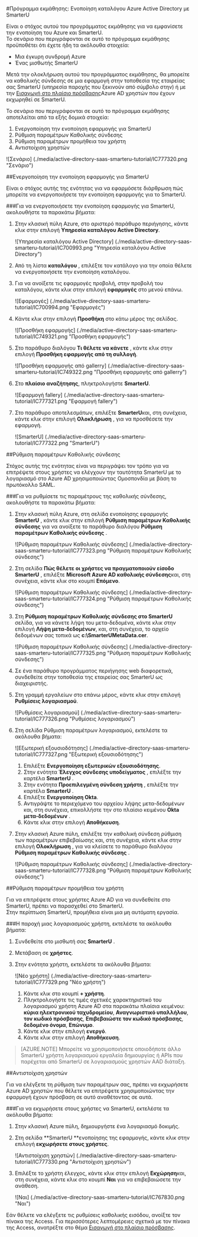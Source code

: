 <properties 
    pageTitle="Πρόγραμμα εκμάθησης: Ενοποίηση καταλόγου Azure Active Directory με SmarterU | Microsoft Azure" 
    description="Μάθετε πώς μπορείτε να χρησιμοποιήσετε SmarterU με Azure Active Directory για την ενεργοποίηση της καθολικής σύνδεσης, αυτοματοποιημένη προμήθεια και άλλα!" 
    services="active-directory" 
    authors="jeevansd"  
    documentationCenter="na" 
    manager="femila"/>
<tags 
    ms.service="active-directory" 
    ms.devlang="na" 
    ms.topic="article" 
    ms.tgt_pltfrm="na" 
    ms.workload="identity" 
    ms.date="09/19/2016" 
    ms.author="jeedes" />

#<a name="tutorial-azure-active-directory-integration-with-smarteru"></a>Πρόγραμμα εκμάθησης: Ενοποίηση καταλόγου Azure Active Directory με SmarterU
  
Είναι ο στόχος αυτού του προγράμματος εκμάθησης για να εμφανίσετε την ενοποίηση του Azure και SmarterU.  
Το σενάριο που περιγράφονται σε αυτό το πρόγραμμα εκμάθησης προϋποθέτει ότι έχετε ήδη τα ακόλουθα στοιχεία:

-   Μια έγκυρη συνδρομή Azure
-   Ένας μισθωτής SmarterU
  
Μετά την ολοκλήρωση αυτού του προγράμματος εκμάθησης, θα μπορείτε να καθολικής σύνδεσης σε μια εφαρμογή στην τοποθεσία της εταιρείας σας SmarterU (υπηρεσία παροχής που ξεκινούν από σύμβολο στην) ή με την [Εισαγωγή στο πλαίσιο πρόσβασης](active-directory-saas-access-panel-introduction.md)Azure AD χρηστών που έχουν εκχωρηθεί σε SmarterU.
  
Το σενάριο που περιγράφονται σε αυτό το πρόγραμμα εκμάθησης αποτελείται από τα εξής δομικά στοιχεία:

1.  Ενεργοποίηση την ενοποίηση εφαρμογής για SmarterU
2.  Ρύθμιση παραμέτρων Καθολικής σύνδεσης
3.  Ρύθμιση παραμέτρων προμήθεια του χρήστη
4.  Αντιστοίχιση χρηστών

![Σενάριο] (./media/active-directory-saas-smarteru-tutorial/IC777320.png "Σενάριο")

##<a name="enabling-the-application-integration-for-smarteru"></a>Ενεργοποίηση την ενοποίηση εφαρμογής για SmarterU
  
Είναι ο στόχος αυτής της ενότητας για να εφαρμόσετε διάρθρωση πώς μπορείτε να ενεργοποιήσετε την ενοποίηση εφαρμογής για το SmarterU.

###<a name="to-enable-the-application-integration-for-smarteru-perform-the-following-steps"></a>Για να ενεργοποιήσετε την ενοποίηση εφαρμογής για SmarterU, ακολουθήστε τα παρακάτω βήματα:

1.  Στην κλασική πύλη Azure, στο αριστερό παράθυρο περιήγησης, κάντε κλικ στην επιλογή **Υπηρεσία καταλόγου Active Directory**.

    ![Υπηρεσία καταλόγου Active Directory] (./media/active-directory-saas-smarteru-tutorial/IC700993.png "Υπηρεσία καταλόγου Active Directory")

2.  Από τη λίστα **καταλόγου** , επιλέξτε τον κατάλογο για την οποία θέλετε να ενεργοποιήσετε την ενοποίηση καταλόγου.

3.  Για να ανοίξετε τις εφαρμογές προβολή, στην προβολή του καταλόγου, κάντε κλικ στην επιλογή **εφαρμογές** στο μενού επάνω.

    ![Εφαρμογές] (./media/active-directory-saas-smarteru-tutorial/IC700994.png "Εφαρμογές")

4.  Κάντε κλικ στην επιλογή **Προσθήκη** στο κάτω μέρος της σελίδας.

    ![Προσθήκη εφαρμογής] (./media/active-directory-saas-smarteru-tutorial/IC749321.png "Προσθήκη εφαρμογής")

5.  Στο παράθυρο διαλόγου **Τι θέλετε να κάνετε** , κάντε κλικ στην επιλογή **Προσθήκη εφαρμογής από τη συλλογή**.

    ![Προσθήκη εφαρμογής από gallerry] (./media/active-directory-saas-smarteru-tutorial/IC749322.png "Προσθήκη εφαρμογής από gallerry")

6.  Στο **πλαίσιο αναζήτησης**, πληκτρολογήστε **SmarterU**.

    ![Εφαρμογή fallery] (./media/active-directory-saas-smarteru-tutorial/IC777321.png "Εφαρμογή fallery")

7.  Στο παράθυρο αποτελεσμάτων, επιλέξτε **SmarterU**και, στη συνέχεια, κάντε κλικ στην επιλογή **Ολοκλήρωση** , για να προσθέσετε την εφαρμογή.

    ![SmarterU] (./media/active-directory-saas-smarteru-tutorial/IC777322.png "SmarterU")

##<a name="configuring-single-sign-on"></a>Ρύθμιση παραμέτρων Καθολικής σύνδεσης
  
Στόχος αυτής της ενότητας είναι να περιγράψει τον τρόπο για να επιτρέψετε στους χρήστες να ελέγχουν την ταυτότητα SmarterU με το λογαριασμό στο Azure AD χρησιμοποιώντας Ομοσπονδία με βάση το πρωτόκολλο SAML.

###<a name="to-configure-single-sign-on-perform-the-following-steps"></a>Για να ρυθμίσετε τις παραμέτρους της καθολικής σύνδεσης, ακολουθήστε τα παρακάτω βήματα:

1.  Στην κλασική πύλη Azure, στη σελίδα ενοποίησης εφαρμογής **SmarterU** , κάντε κλικ στην επιλογή **Ρύθμιση παραμέτρων Καθολικής σύνδεσης** για να ανοίξετε το παράθυρο διαλόγου **Ρύθμιση παραμέτρων Καθολικής σύνδεσης** .

    ![Ρύθμιση παραμέτρων Καθολικής σύνδεσης] (./media/active-directory-saas-smarteru-tutorial/IC777323.png "Ρύθμιση παραμέτρων Καθολικής σύνδεσης")

2.  Στη σελίδα **Πώς θέλετε οι χρήστες να πραγματοποιούν είσοδο SmarterU** , επιλέξτε **Microsoft Azure AD καθολικής σύνδεσης**και, στη συνέχεια, κάντε κλικ στο κουμπί **Επόμενο**.

    ![Ρύθμιση παραμέτρων Καθολικής σύνδεσης] (./media/active-directory-saas-smarteru-tutorial/IC777324.png "Ρύθμιση παραμέτρων Καθολικής σύνδεσης")

3.  Στη **Ρύθμιση παραμέτρων Καθολικής σύνδεσης στο SmarterU** σελίδα, για να κάνετε λήψη του μετα-δεδομένα, κάντε κλικ στην επιλογή **Λήψη μετα-δεδομένων**, και, στη συνέχεια, το αρχείο δεδομένων σας τοπικά ως **c:\\SmarterUMetaData.cer**.

    ![Ρύθμιση παραμέτρων Καθολικής σύνδεσης] (./media/active-directory-saas-smarteru-tutorial/IC777325.png "Ρύθμιση παραμέτρων Καθολικής σύνδεσης")

4.  Σε ένα παράθυρο προγράμματος περιήγησης web διαφορετικά, συνδεθείτε στην τοποθεσία της εταιρείας σας SmarterU ως διαχειριστής.

5.  Στη γραμμή εργαλείων στο επάνω μέρος, κάντε κλικ στην επιλογή **Ρυθμίσεις λογαριασμού**.

    ![Ρυθμίσεις λογαριασμού] (./media/active-directory-saas-smarteru-tutorial/IC777326.png "Ρυθμίσεις λογαριασμού")

6.  Στη σελίδα Ρύθμιση παραμέτρων λογαριασμού, εκτελέστε τα ακόλουθα βήματα:

    ![Εξωτερική εξουσιοδότησης] (./media/active-directory-saas-smarteru-tutorial/IC777327.png "Εξωτερική εξουσιοδότησης")

    1.  Επιλέξτε **Ενεργοποίηση εξωτερικών εξουσιοδότησης**.
    2.  Στην ενότητα **Έλεγχος σύνδεσης υποδείγματος** , επιλέξτε την καρτέλα **SmarterU** .
    3.  Στην ενότητα **Προεπιλεγμένη σύνδεση χρήστη** , επιλέξτε την καρτέλα **SmarterU** .
    4.  Επιλέξτε **Ενεργοποίηση Okta**.
    5.  Αντιγράψτε το περιεχόμενο του αρχείου λήψης μετα-δεδομένων και, στη συνέχεια, επικολλήστε την στο πλαίσιο κειμένου **Okta μετα-δεδομένων** .
    6.  Κάντε κλικ στην επιλογή **Αποθήκευση**.

7.  Στην κλασική Azure πύλη, επιλέξτε την καθολική σύνδεση ρύθμιση των παραμέτρων επιβεβαίωσης και, στη συνέχεια, κάντε κλικ στην επιλογή **Ολοκλήρωση** , για να κλείσετε το παράθυρο διαλόγου **Ρύθμιση παραμέτρων Καθολικής σύνδεσης** .

    ![Ρύθμιση παραμέτρων Καθολικής σύνδεσης] (./media/active-directory-saas-smarteru-tutorial/IC777328.png "Ρύθμιση παραμέτρων Καθολικής σύνδεσης")

##<a name="configuring-user-provisioning"></a>Ρύθμιση παραμέτρων προμήθεια του χρήστη
  
Για να επιτρέψετε στους χρήστες Azure AD για να συνδεθείτε στο SmarterU, πρέπει να παρασχεθεί στο SmarterU.  
Στην περίπτωση SmarterU, προμήθεια είναι μια μη αυτόματη εργασία.

###<a name="to-provision-a-user-accounts-perform-the-following-steps"></a>Η παροχή μιας λογαριασμούς χρήστη, εκτελέστε τα ακόλουθα βήματα:

1.  Συνδεθείτε στο μισθωτή σας **SmarterU** .

2.  Μετάβαση σε **χρήστες**.

3.  Στην ενότητα χρήστη, εκτελέστε τα ακόλουθα βήματα:

    ![Νέο χρήστη] (./media/active-directory-saas-smarteru-tutorial/IC777329.png "Νέο χρήστη")

    1.  Κάντε κλικ στο κουμπί **+ χρήστη**.
    2.  Πληκτρολογήστε τις τιμές σχετικές χαρακτηριστικό του λογαριασμού χρήστη Azure AD στα παρακάτω πλαίσια κειμένου: **κύρια ηλεκτρονικού ταχυδρομείου**, **Αναγνωριστικό υπαλλήλου**, **τον κωδικό πρόσβασης**, **Επιβεβαιώστε τον κωδικό πρόσβασης**, **δεδομένο όνομα**, **Επώνυμο**.
    3.  Κάντε κλικ στην επιλογή **ενεργό**.
    4.  Κάντε κλικ στην επιλογή **Αποθήκευση**.

>[AZURE.NOTE] Μπορείτε να χρησιμοποιήσετε οποιοδήποτε άλλο SmarterU χρήστη λογαριασμού εργαλεία δημιουργίας ή APIs που παρέχεται από SmarterU σε λογαριασμούς χρηστών AAD διάταξη.

##<a name="assigning-users"></a>Αντιστοίχιση χρηστών
  
Για να ελέγξετε τη ρύθμιση των παραμέτρων σας, πρέπει να εκχωρήσετε Azure AD χρηστών που θέλετε να επιτρέψετε χρησιμοποιώντας την εφαρμογή έχουν πρόσβαση σε αυτό αναθέτοντας σε αυτά.

###<a name="to-assign-users-to-smarteru-perform-the-following-steps"></a>Για να εκχωρήσετε στους χρήστες να SmarterU, εκτελέστε τα ακόλουθα βήματα:

1.  Στην κλασική Azure πύλη, δημιουργήστε ένα λογαριασμό δοκιμής.

2.  Στη σελίδα **SmarterU **ενοποίησης της εφαρμογής, κάντε κλικ στην επιλογή **εκχωρήσετε στους χρήστες**.

    ![Αντιστοίχιση χρηστών] (./media/active-directory-saas-smarteru-tutorial/IC777330.png "Αντιστοίχιση χρηστών")

3.  Επιλέξτε το χρήστη έλεγχος, κάντε κλικ στην επιλογή **Εκχώρηση**και, στη συνέχεια, κάντε κλικ στο κουμπί **Ναι** για να επιβεβαιώσετε την ανάθεση.

    ![Ναι] (./media/active-directory-saas-smarteru-tutorial/IC767830.png "Ναι")
  
Εάν θέλετε να ελέγξετε τις ρυθμίσεις καθολικής εισόδου, ανοίξτε τον πίνακα της Access. Για περισσότερες λεπτομέρειες σχετικά με τον πίνακα της Access, ανατρέξτε στο θέμα [Εισαγωγή στο πλαίσιο πρόσβασης](active-directory-saas-access-panel-introduction.md).